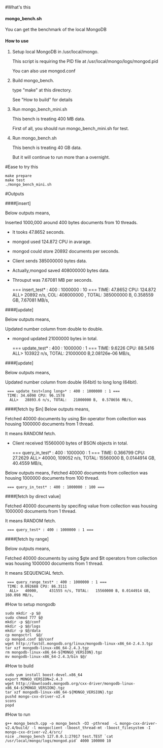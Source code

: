#What's this
#### mongo_bench.sh

   You can get the benchmark of the local MongoDB

#### How to use

   1. Setup local MongoDB in /usr/local/mongo.

       This script is requiring the PID file at /usr/local/mongo/logs/mongod.pid

       You can also use mongod.conf

   2. Build mongo_bench.

       type "make" at this directory.

       See "How to build" for details

   3. Run mongo_bench_mini.sh

       This bench is treating 400 MB data.

       First of all, you should run mongo_bench_mini.sh for test.

   4. Run mongo_bench.sh

       This bench is treating 40 GB data.

       But it will continue to run more than a overnight.

#Ease to try this

    make prepare
    make test
    ./mongo_bench_mini.sh


#Outputs

####[insert]

 Below outputs means,

  Inserted 1000,000 around 400 bytes documents from 10 threads.

  - It tooks 47.8652 seconds.
  - mongod used 124.872 CPU in avarage.
  - mongod could store 20892 documents per seconds.
  - Client sends 385000000 bytes data.
  - Actually,mongod saved 408000000 bytes data.
  - Throuput was 7.67081 MB per seconds.

 
    === insert_test* : 400 : 1000000 : 10 ===
    TIME: 47.8652 CPU: 124.872
     ALL>     20892 n/s, COL:  408000000 , TOTAL:  385000000 B,  0.358559 GB,   7.67081 MB/s,

####[update]

 Below outputs means,

  Updated number column from double to double.

  - mongod updated 21000000 bytes in total.


     === update_test<double>* : 400 : 1000000 : 1 ===
     TIME: 9.6226 CPU: 88.5416
      ALL>    103922 n/s, TOTAL:    21000000 B,2.08126e-06 MB/s,

####[update]

 Below outputs means,

  Updated number column from double (64bit) to long long (64bit).

     === update_test<long long>* : 400 : 1000000 : 1 ===
     TIME: 34.6098 CPU: 96.1578
      ALL>   28893.6 n/s, TOTAL:   21000000 B,  0.578656 MB/s,


####[fetch by $in]
 Below outputs means,

  Fetched 40000 documents by using $in operator from collection was housing 1000000 documents from 1 thread.

   It means RANDOM fetch.

  - Client received 15560000 bytes of BSON objects in total.


     === query_in_test* : 400 : 1000000 : 1 ===
     TIME: 0.366799 CPU: 27.2629
      ALL>   40000,     109052 n/s, TOTAL:   15560000 B, 0.0144914 GB,   40.4559 MB/s,

 Below outputs means,
  Fetched 40000 documents from collection was housing 1000000 documents from 100 thread.

     === query_in_test* : 400 : 1000000 : 100 ===

####[fetch by direct value]

  Fetched 40000 documents by specifing value from collection was housing 1000000 documents from 1 thread.

   It means RANDOM fetch.

     === query_test* : 400 : 1000000 : 1 ===

####[fetch by range]

 Below outputs means,

  Fetched 40000 documents by using $gte and $lt operators from collection was housing 1000000 documents from 1 thread.

   It means SEQUENCIAL fetch.

     === query_range_test* : 400 : 1000000 : 1 ===
     TIME: 0.092688 CPU: 86.3111
      ALL>   40000,     431555 n/s, TOTAL:   15560000 B, 0.0144914 GB,   160.098 MB/s,


#How to setup mongodb

    sudo mkdir -p $@
    sudo chmod 777 $@
    mkdir -p $@/conf
    mkdir -p $@/logs
    mkdir -p $@/data
    cp mongoctrl  $@/
    cp mongod.conf $@/conf
    wget http://fastdl.mongodb.org/linux/mongodb-linux-x86_64-2.4.3.tgz
    tar xzf mongodb-linux-x86_64-2.4.3.tgz
    rm mongodb-linux-x86_64-${MONGO_VERSION}.tgz
    mv mongodb-linux-x86_64-2.4.3/bin $@/

#How to build

    sudo yum install boost-devel.x86_64
    export MONGO_VERSION=2.4.3
    wget http://downloads.mongodb.org/cxx-driver/mongodb-linux-x86_64-${MONGO_VERSION}.tgz
    tar xzf mongodb-linux-x86_64-${MONGO_VERSION}.tgz
    pushd mongo-cxx-driver-v2.4
    scons
    popd

#How to run

    g++ mongo_bench.cpp -o mongo_bench -O3 -pthread  -L mongo-cxx-driver-v2.4/build/ -l mongoclient -lboost_thread-mt -lboost_filesystem -I mongo-cxx-driver-v2.4/src/
    nice ./mongo_bench 127.0.0.1:27017 test.TEST `cat /usr/local/mongo/logs/mongod.pid` 4000 100000 10
